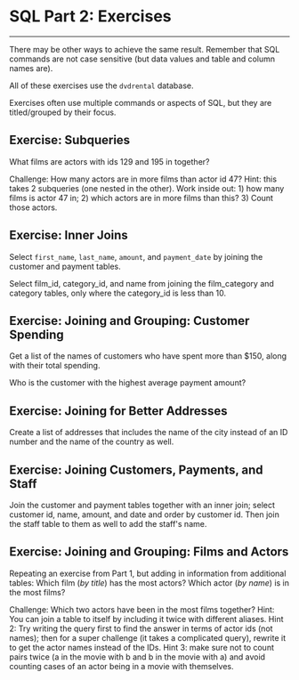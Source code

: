 # SQL Part 2: Exercises
----

There may be other ways to achieve the same result.  Remember that SQL commands are not case sensitive (but data values and table and column names are).

All of these exercises use the `dvdrental` database.  

Exercises often use multiple commands or aspects of SQL, but they are titled/grouped by their focus.


## Exercise: Subqueries

What films are actors with ids 129 and 195 in together?

Challenge: How many actors are in more films than actor id 47?  Hint: this takes 2 subqueries (one nested in the other).  Work inside out: 1) how many films is actor 47 in; 2) which actors are in more films than this? 3) Count those actors.


## Exercise: Inner Joins

Select `first_name`, `last_name`, `amount`, and `payment_date` by joining the customer and payment tables.  

Select film\_id, category\_id, and name from joining the film\_category and category tables, only where the category\_id is less than 10.


## Exercise: Joining and Grouping: Customer Spending

Get a list of the names of customers who have spent more than $150, along with their total spending.

Who is the customer with the highest average payment amount?


## Exercise: Joining for Better Addresses

Create a list of addresses that includes the name of the city instead of an ID number and the name of the country as well.   

## Exercise: Joining Customers, Payments, and Staff

Join the customer and payment tables together with an inner join; select customer id, name, amount, and date and order by customer id.  Then join the staff table to them as well to add the staff's name.  


## Exercise: Joining and Grouping: Films and Actors

Repeating an exercise from Part 1, but adding in information from additional tables:  Which film (_by title_) has the most actors?  Which actor (_by name_) is in the most films?

Challenge: Which two actors have been in the most films together?  Hint: You can join a table to itself by including it twice with different aliases.  Hint 2: Try writing the query first to find the answer in terms of actor ids (not names); then for a super challenge (it takes a complicated query), rewrite it to get the actor names instead of the IDs.  Hint 3: make sure not to count pairs twice (a in the movie with b and b in the movie with a) and avoid counting cases of an actor being in a movie with themselves.






